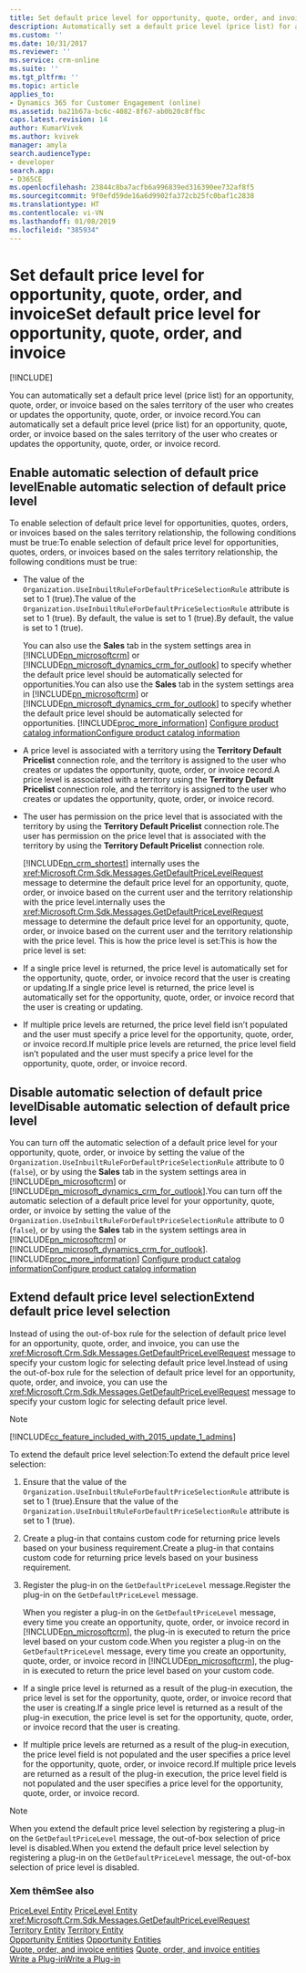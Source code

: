 ```yaml
---
title: Set default price level for opportunity, quote, order, and invoice (Developer Guide for Dynamics 365 for Customer Engagement) | MicrosoftDocs
description: Automatically set a default price level (price list) for an opportunity, quote, order, or invoice based on the sales territory of the user who creates or updates that entity.
ms.custom: ''
ms.date: 10/31/2017
ms.reviewer: ''
ms.service: crm-online
ms.suite: ''
ms.tgt_pltfrm: ''
ms.topic: article
applies_to:
- Dynamics 365 for Customer Engagement (online)
ms.assetid: ba21b67a-bc6c-4082-8f67-ab0b20c8ffbc
caps.latest.revision: 14
author: KumarVivek
ms.author: kvivek
manager: amyla
search.audienceType:
- developer
search.app:
- D365CE
ms.openlocfilehash: 23844c8ba7acfb6a996839ed316390ee732af8f5
ms.sourcegitcommit: 9f0efd59de16a6d9902fa372cb25fc0baf1c2838
ms.translationtype: HT
ms.contentlocale: vi-VN
ms.lasthandoff: 01/08/2019
ms.locfileid: "385934"
---
```

# <a name="set-default-price-level-for-opportunity-quote-order-and-invoice"></a><span data-ttu-id="2dc65-103">Set default price level for opportunity, quote, order, and invoice</span><span class="sxs-lookup"><span data-stu-id="2dc65-103">Set default price level for opportunity, quote, order, and invoice</span></span>

[!INCLUDE[](../includes/cc_applies_to_update_9_0_0.md)]

<span data-ttu-id="2dc65-104">You can automatically set a default price level (price list) for an opportunity, quote, order, or invoice based on the sales territory of the user who creates or updates the opportunity, quote, order, or invoice record.</span><span class="sxs-lookup"><span data-stu-id="2dc65-104">You can automatically set a default price level (price list) for an opportunity, quote, order, or invoice based on the sales territory of the user who creates or updates the opportunity, quote, order, or invoice record.</span></span>  
  
<a name="Enable"></a>   
## <a name="enable-automatic-selection-of-default-price-level"></a><span data-ttu-id="2dc65-105">Enable automatic selection of default price level</span><span class="sxs-lookup"><span data-stu-id="2dc65-105">Enable automatic selection of default price level</span></span>  
 <span data-ttu-id="2dc65-106">To enable selection of default price level for opportunities, quotes, orders, or invoices based on the sales territory relationship, the following conditions must be true:</span><span class="sxs-lookup"><span data-stu-id="2dc65-106">To enable selection of default price level for opportunities, quotes, orders, or invoices based on the sales territory relationship, the following conditions must be true:</span></span>  
  
- <span data-ttu-id="2dc65-107">The value of the `Organization.UseInbuiltRuleForDefaultPriceSelectionRule` attribute is set to 1 (true).</span><span class="sxs-lookup"><span data-stu-id="2dc65-107">The value of the `Organization.UseInbuiltRuleForDefaultPriceSelectionRule` attribute is set to 1 (true).</span></span> <span data-ttu-id="2dc65-108">By default, the value is set to 1 (true).</span><span class="sxs-lookup"><span data-stu-id="2dc65-108">By default, the value is set to 1 (true).</span></span>  
  
   <span data-ttu-id="2dc65-109">You can also use the **Sales** tab in the system settings area in [!INCLUDE[pn_microsoftcrm](../includes/pn-microsoftcrm.md)] or [!INCLUDE[pn_microsoft_dynamics_crm_for_outlook](../includes/pn-microsoft-dynamics-crm-for-outlook.md)] to specify whether the default price level should be automatically selected for opportunities.</span><span class="sxs-lookup"><span data-stu-id="2dc65-109">You can also use the **Sales** tab in the system settings area in [!INCLUDE[pn_microsoftcrm](../includes/pn-microsoftcrm.md)] or [!INCLUDE[pn_microsoft_dynamics_crm_for_outlook](../includes/pn-microsoft-dynamics-crm-for-outlook.md)] to specify whether the default price level should be automatically selected for opportunities.</span></span> [!INCLUDE[proc_more_information](../includes/proc-more-information.md)] <span data-ttu-id="2dc65-110">[Configure product catalog information](http://go.microsoft.com/fwlink/p/?LinkId=512492)</span><span class="sxs-lookup"><span data-stu-id="2dc65-110">[Configure product catalog information](http://go.microsoft.com/fwlink/p/?LinkId=512492)</span></span>  
  
- <span data-ttu-id="2dc65-111">A price level is associated with a territory using the **Territory Default Pricelist** connection role, and the territory is assigned to the user who creates or updates the opportunity, quote, order, or invoice record.</span><span class="sxs-lookup"><span data-stu-id="2dc65-111">A price level is associated with a territory using the **Territory Default Pricelist** connection role, and the territory is assigned to the user who creates or updates the opportunity, quote, order, or invoice record.</span></span>  
  
- <span data-ttu-id="2dc65-112">The user has permission on the price level that is associated with the territory by using the **Territory Default Pricelist** connection role.</span><span class="sxs-lookup"><span data-stu-id="2dc65-112">The user has permission on the price level that is associated with the territory by using the **Territory Default Pricelist** connection role.</span></span>  
  
  [!INCLUDE[pn_crm_shortest](../includes/pn-crm-shortest.md)] <span data-ttu-id="2dc65-113">internally uses the <xref:Microsoft.Crm.Sdk.Messages.GetDefaultPriceLevelRequest> message to determine the default price level for an opportunity, quote, order, or invoice based on the current user and the territory relationship with the price level.</span><span class="sxs-lookup"><span data-stu-id="2dc65-113">internally uses the <xref:Microsoft.Crm.Sdk.Messages.GetDefaultPriceLevelRequest> message to determine the default price level for an opportunity, quote, order, or invoice based on the current user and the territory relationship with the price level.</span></span> <span data-ttu-id="2dc65-114">This is how the price level is set:</span><span class="sxs-lookup"><span data-stu-id="2dc65-114">This is how the price level is set:</span></span>  
  
- <span data-ttu-id="2dc65-115">If a single price level is returned, the price level is automatically set for the opportunity, quote, order, or invoice record that the user is creating or updating.</span><span class="sxs-lookup"><span data-stu-id="2dc65-115">If a single price level is returned, the price level is automatically set for the opportunity, quote, order, or invoice record that the user is creating or updating.</span></span>  
  
- <span data-ttu-id="2dc65-116">If multiple price levels are returned, the price level field isn’t populated and the user must specify a price level for the opportunity, quote, order, or invoice record.</span><span class="sxs-lookup"><span data-stu-id="2dc65-116">If multiple price levels are returned, the price level field isn’t populated and the user must specify a price level for the opportunity, quote, order, or invoice record.</span></span>  
  
<a name="Disable"></a>   
## <a name="disable-automatic-selection-of-default-price-level"></a><span data-ttu-id="2dc65-117">Disable automatic selection of default price level</span><span class="sxs-lookup"><span data-stu-id="2dc65-117">Disable automatic selection of default price level</span></span>  
 <span data-ttu-id="2dc65-118">You can turn off the automatic selection of a default price level for your opportunity, quote, order, or invoice by setting the value of the `Organization.UseInbuiltRuleForDefaultPriceSelectionRule` attribute to 0 (`false`), or by using the **Sales** tab in the system settings area in [!INCLUDE[pn_microsoftcrm](../includes/pn-microsoftcrm.md)] or [!INCLUDE[pn_microsoft_dynamics_crm_for_outlook](../includes/pn-microsoft-dynamics-crm-for-outlook.md)].</span><span class="sxs-lookup"><span data-stu-id="2dc65-118">You can turn off the automatic selection of a default price level for your opportunity, quote, order, or invoice by setting the value of the `Organization.UseInbuiltRuleForDefaultPriceSelectionRule` attribute to 0 (`false`), or by using the **Sales** tab in the system settings area in [!INCLUDE[pn_microsoftcrm](../includes/pn-microsoftcrm.md)] or [!INCLUDE[pn_microsoft_dynamics_crm_for_outlook](../includes/pn-microsoft-dynamics-crm-for-outlook.md)].</span></span> [!INCLUDE[proc_more_information](../includes/proc-more-information.md)] <span data-ttu-id="2dc65-119">[Configure product catalog information](http://go.microsoft.com/fwlink/p/?LinkId=512492)</span><span class="sxs-lookup"><span data-stu-id="2dc65-119">[Configure product catalog information](http://go.microsoft.com/fwlink/p/?LinkId=512492)</span></span>  
  
<a name="Extend"></a>   
## <a name="extend-default-price-level-selection"></a><span data-ttu-id="2dc65-120">Extend default price level selection</span><span class="sxs-lookup"><span data-stu-id="2dc65-120">Extend default price level selection</span></span>  
 <span data-ttu-id="2dc65-121">Instead of using the out-of-box rule for the selection of default price level for an opportunity, quote, order, and invoice, you can use the <xref:Microsoft.Crm.Sdk.Messages.GetDefaultPriceLevelRequest> message to specify your custom logic for selecting default price level.</span><span class="sxs-lookup"><span data-stu-id="2dc65-121">Instead of using the out-of-box rule for the selection of default price level for an opportunity, quote, order, and invoice, you can use the <xref:Microsoft.Crm.Sdk.Messages.GetDefaultPriceLevelRequest> message to specify your custom logic for selecting default price level.</span></span>  
  
> [!NOTE]
> [!INCLUDE[cc_feature_included_with_2015_update_1_admins](../includes/cc-feature-included-with-2015-update-1-admins.md)]  
  
 <span data-ttu-id="2dc65-122">To extend the default price level selection:</span><span class="sxs-lookup"><span data-stu-id="2dc65-122">To extend the default price level selection:</span></span>  
  
1. <span data-ttu-id="2dc65-123">Ensure that the value of the `Organization.UseInbuiltRuleForDefaultPriceSelectionRule` attribute is set to 1 (true).</span><span class="sxs-lookup"><span data-stu-id="2dc65-123">Ensure that the value of the `Organization.UseInbuiltRuleForDefaultPriceSelectionRule` attribute is set to 1 (true).</span></span>  
  
2. <span data-ttu-id="2dc65-124">Create a plug-in that contains custom code for returning price levels based on your business requirement.</span><span class="sxs-lookup"><span data-stu-id="2dc65-124">Create a plug-in that contains custom code for returning price levels based on your business requirement.</span></span>  
  
3. <span data-ttu-id="2dc65-125">Register the plug-in on the `GetDefaultPriceLevel` message.</span><span class="sxs-lookup"><span data-stu-id="2dc65-125">Register the plug-in on the `GetDefaultPriceLevel` message.</span></span>  
  
   <span data-ttu-id="2dc65-126">When you register a plug-in on the `GetDefaultPriceLevel` message, every time you create an opportunity, quote, order, or invoice record in [!INCLUDE[pn_microsoftcrm](../includes/pn-microsoftcrm.md)], the plug-in is executed to return the price level based on your custom code.</span><span class="sxs-lookup"><span data-stu-id="2dc65-126">When you register a plug-in on the `GetDefaultPriceLevel` message, every time you create an opportunity, quote, order, or invoice record in [!INCLUDE[pn_microsoftcrm](../includes/pn-microsoftcrm.md)], the plug-in is executed to return the price level based on your custom code.</span></span>  
  
-   <span data-ttu-id="2dc65-127">If a single price level is returned as a result of the plug-in execution, the price level is set for the opportunity, quote, order, or invoice record that the user is creating.</span><span class="sxs-lookup"><span data-stu-id="2dc65-127">If a single price level is returned as a result of the plug-in execution, the price level is set for the opportunity, quote, order, or invoice record that the user is creating.</span></span>  
  
-   <span data-ttu-id="2dc65-128">If multiple price levels are returned as a result of the plug-in execution, the price level field is not populated and the user specifies a price level for the opportunity, quote, order, or invoice record.</span><span class="sxs-lookup"><span data-stu-id="2dc65-128">If multiple price levels are returned as a result of the plug-in execution, the price level field is not populated and the user specifies a price level for the opportunity, quote, order, or invoice record.</span></span>  
  
> [!NOTE]
>  <span data-ttu-id="2dc65-129">When you extend the default price level selection by registering a plug-in on the `GetDefaultPriceLevel` message, the out-of-box selection of price level is disabled.</span><span class="sxs-lookup"><span data-stu-id="2dc65-129">When you extend the default price level selection by registering a plug-in on the `GetDefaultPriceLevel` message, the out-of-box selection of price level is disabled.</span></span>  
  
### <a name="see-also"></a><span data-ttu-id="2dc65-130">Xem thêm</span><span class="sxs-lookup"><span data-stu-id="2dc65-130">See also</span></span>  
 <span data-ttu-id="2dc65-131">[PriceLevel Entity](entities/pricelevel.md) </span><span class="sxs-lookup"><span data-stu-id="2dc65-131">[PriceLevel Entity](entities/pricelevel.md) </span></span>  
 <xref:Microsoft.Crm.Sdk.Messages.GetDefaultPriceLevelRequest>   
 <span data-ttu-id="2dc65-132">[Territory Entity](entities/territory.md) </span><span class="sxs-lookup"><span data-stu-id="2dc65-132">[Territory Entity](entities/territory.md) </span></span>  
 <span data-ttu-id="2dc65-133">[Opportunity Entities](opportunity-entities.md) </span><span class="sxs-lookup"><span data-stu-id="2dc65-133">[Opportunity Entities](opportunity-entities.md) </span></span>  
 <span data-ttu-id="2dc65-134">[Quote, order, and invoice entities](quote-order-invoice-entities.md) </span><span class="sxs-lookup"><span data-stu-id="2dc65-134">[Quote, order, and invoice entities](quote-order-invoice-entities.md) </span></span>  
 [<span data-ttu-id="2dc65-135">Write a Plug-in</span><span class="sxs-lookup"><span data-stu-id="2dc65-135">Write a Plug-in</span></span>](write-plugin.md)
